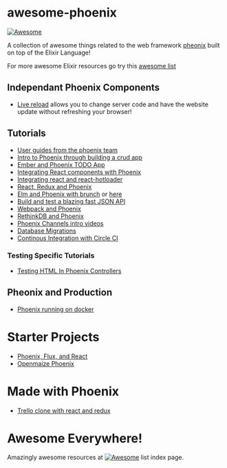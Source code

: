 # awesome-phoenix
[![Awesome](https://cdn.rawgit.com/sindresorhus/awesome/d7305f38d29fed78fa85652e3a63e154dd8e8829/media/badge.svg)](https://github.com/sindresorhus/awesome)

A collection of awesome things related to the web framework [pheonix](https://github.com/phoenixframework/phoenix) built on top of the Elixir Language!

For more awesome Elixir resources go try this [awesome list](https://github.com/h4cc/awesome-elixir)

## Independant Phoenix Components
* [Live reload](https://github.com/phoenixframework/phoenix_live_reload) allows you to change server code and have the website update without refreshing your browser!

## Tutorials
* [User guides from the phoenix team](https://github.com/phoenixframework/phoenix_guides)
* [Intro to Phoenix through building a crud app](http://phoenix.thefirehoseproject.com)
* [Ember and Phoenix TODO App](http://resolve.digital/blog/posts/creating-a-todo-application-using-the-phoenix-framework-and-ember-js)
* [Integrating React components with Phoenix](https://hashrocket.com/blog/posts/integrating-react-components-with-a-phoenix-application)
* [Integrating react and react-hotloader](http://mikker.github.io/2015/07/16/react-hot-loader-and-phoenix.html)
* [React, Redux and Phoenix](http://10consulting.com/2015/11/18/phoenix-react-redux-example/?utm_campaign=linkplug&utm_source=linkplug&utm_medium=linkplug&utm_content=linkplug&utm_term=linkplug)
* [Elm and Phoenix with brunch](https://medium.com/@diamondgfx/setting-up-elm-with-phoenix-be3a9f55bac2#.ng9je4t1s) or [here](http://terakilobyte.com/using-webpack-with-phoenix-and-elm/)
* [Build and test a blazing fast JSON API](https://robots.thoughtbot.com/testing-a-phoenix-elixir-json-api)
* [Webpack and Phoenix](http://matthewlehner.net/using-webpack-with-phoenix-and-elixir/)
* [RethinkDB and Phoenix](http://ryanswapp.com/2016/01/02/getting-started-with-rethinkdb-and-the-phoenix-framework-building-an-app/)
* [Phoenix Channels intro videos](https://plus.google.com/events/cqvlpe6o0dtkmqgg9qb6nm24u08)
* [Database Migrations](http://sergiotapia.me/2015/12/13/phoenix-framework-database-migrations/)
* [Continous Integration with Circle CI](http://zac.im/2015/11/24/continuous-integration-for-phoenix-apps-on-circleci/)

### Testing Specific Tutorials
* [Testing HTML In Phoenix Controllers](https://robots.thoughtbot.com/testing-phoenix-controllers-with-ex-machina)

## Pheonix and Production
* [Phoenix running on docker](https://shanesveller.com/blog/2015/06/11/running-a-phoenix-app-via-docker-compose/)

# Starter Projects
* [Phoenix, Flux, and React](https://github.com/fxg42/phoenix-flux-react)
* [Openmaize Phoenix](https://github.com/riverrun/openmaize-phoenix)

# Made with Phoenix
* [Trello clone with react and redux](https://react.rocks/example/phoenix-trello)

# Awesome Everywhere!
Amazingly awesome resources at [![Awesome](https://cdn.rawgit.com/sindresorhus/awesome/d7305f38d29fed78fa85652e3a63e154dd8e8829/media/badge.svg)](https://github.com/sindresorhus/awesome) list index page.

